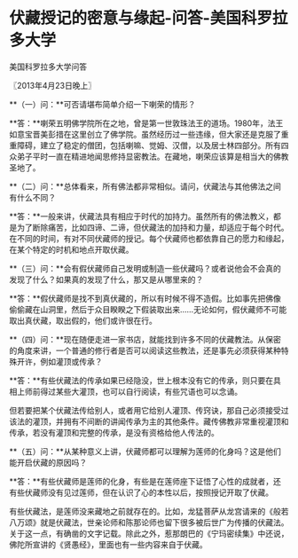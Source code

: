 # 伏藏授记的密意与缘起-问答-美国科罗拉多大学

美国科罗拉多大学问答

〖2013年4月23日晚上〗

**（一）问：**可否请堪布简单介绍一下喇荣的情形？

**答：**喇荣五明佛学院所在之地，曾是第一世敦珠法王的道场。1980年，法王如意宝晋美彭措在这里创立了佛学院。虽然经历过一些违缘，但大家还是克服了重重障碍，建立了稳定的僧团，包括喇嘛、觉姆、汉僧，以及居士林四部分。所有四众弟子平时一直在精进地闻思修持显密教法。在藏地，喇荣应该算是相当大的佛教圣地了。

**（二）问：**总体看来，所有佛法都非常相似。请问，伏藏法与其他佛法之间有什么不同？

**答：**一般来讲，伏藏法具有相应于时代的加持力。虽然所有的佛法教义，都是为了断除痛苦，比如四谛、二谛，但伏藏法的加持和力量，却适应于每个时代。在不同的时间，有对不同伏藏师的授记。每个伏藏师也都依靠自己的愿力和缘起，在某个特定的时机和地点开取伏藏。

**（三）问：**会有假伏藏师自己发明或制造一些伏藏吗？或者说他会不会真的发现了什么？如果真的发现了什么，那又是从哪里来的？

**答：**假伏藏师是找不到真伏藏的，所以有时候不得不造假。比如事先把佛像偷偷藏在山洞里，然后于众目睽睽之下假装取出来……无论如何，假伏藏师不可能取出真伏藏，取出假的，他们或许很在行。

**（四）问：**现在随便走进一家书店，就能找到许多不同的伏藏教法。从保密的角度来讲，一个普通的修行者是否可以阅读这些教法，还是事先必须获得某种特殊开许，例如灌顶或传承？

**答：**有些伏藏法的传承如果已经隐没，世上根本没有它的传承，则只要在具相上师前得过某些大灌顶，也可以自行阅读，有些咒语也可以念诵。

但若要把某个伏藏法传给别人，或者用它给别人灌顶、传窍诀，那自己必须接受过该法的灌顶，并拥有不间断的讲闻传承为主的其他条件。藏传佛教非常重视灌顶和传承，若没有灌顶和完整的传承，是没有资格给他人传法的。

**（五）问：**从某种意义上讲，伏藏师都可以理解为莲师的化身吗？这是他们能开启伏藏的原因吗？

**答：**有些伏藏师是莲师的化身，有些是在莲师座下证悟了心性的成就者，还有些伏藏师没有见过莲师，但在认识了心的本性以后，按照授记开取了伏藏。

有些伏藏法，是莲师没来藏地之前就存在的。比如，龙猛菩萨从龙宫请来的《般若八万颂》就是伏藏法，世亲论师和陈那论师也留下很多被后世广为传播的伏藏法。关于这一点，有确凿的文字记载。除此之外，惹那朗巴的《宁玛密续集》中还说，佛陀所宣讲的《贤愚经》，里面也有一些内容来自于伏藏。

